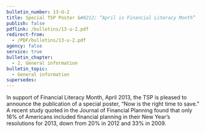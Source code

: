 ```yaml
---
bulletin_number: 13-U-2
title: Special TSP Poster &#8212; “April is Financial Literacy Month”
publish: false
pdflink: /bulletins/13-u-2.pdf
redirect-from:
  - /PDF/bulletins/13-u-2.pdf
agency: false
service: true
bulletin_chapter:
  - 2, General information
bulletin_topic:
  - General information
supersedes:
---
```


In support of Financial Literacy Month, April 2013, the TSP is pleased to announce the
publication of a special poster, “Now is the right time to save.” A recent study quoted in the
Journal of Financial Planning found that only 16% of Americans included financial planning
in their New Year’s resolutions for 2013, down from 20% in 2012 and 33% in 2009.

